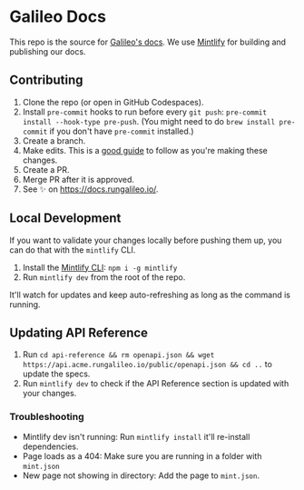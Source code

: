 # Galileo Docs

This repo is the source for [Galileo's docs](https://v2docs.galileo.ai/). We use [Mintlify](https://mintlify.com/) for building and publishing our docs.

## Contributing

1. Clone the repo (or open in GitHub Codespaces).
2. Install `pre-commit` hooks to run before every `git push`: `pre-commit install --hook-type pre-push`. (You might need to do `brew install pre-commit` if you don't have `pre-commit` installed.)
3. Create a branch.
4. Make edits. This is a [good guide](https://docs.google.com/document/d/1NdxuFY4kzF-gSuco0HDuk0Qydct0Y0YrhJrjz6Itcvg/edit) to follow as you're making these changes.
5. Create a PR.
6. Merge PR after it is approved.
7. See ✨ on https://docs.rungalileo.io/.

## Local Development

If you want to validate your changes locally before pushing them up, you can do that with the `mintlify` CLI.

1. Install the [Mintlify CLI](https://www.npmjs.com/package/mintlify): `npm i -g mintlify`
2. Run `mintlify dev` from the root of the repo.

It'll watch for updates and keep auto-refreshing as long as the command is running.

## Updating API Reference

1. Run `cd api-reference && rm openapi.json && wget https://api.acme.rungalileo.io/public/openapi.json && cd ..` to update the specs.
2. Run `mintlify dev` to check if the API Reference section is updated with your changes.

### Troubleshooting

- Mintlify dev isn't running: Run `mintlify install` it'll re-install dependencies.
- Page loads as a 404: Make sure you are running in a folder with `mint.json`
- New page not showing in directory: Add the page to `mint.json`.
